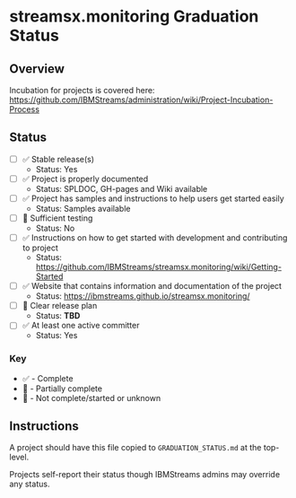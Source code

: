 # streamsx.monitoring Graduation Status


## Overview
Incubation for projects is covered here: https://github.com/IBMStreams/administration/wiki/Project-Incubation-Process

## Status

- [ ] :white_check_mark: Stable release(s)
  * Status: Yes
- [ ] :white_check_mark: Project is properly documented
  * Status: SPLDOC, GH-pages and Wiki available
- [ ] :white_check_mark: Project has samples and instructions to help users get started easily
  * Status: Samples available
- [ ] :red_circle: Sufficient testing
  * Status: No
- [ ] :white_check_mark: Instructions on how to get started with development and contributing to project
  * Status: https://github.com/IBMStreams/streamsx.monitoring/wiki/Getting-Started
- [ ] :white_check_mark: Website that contains information and documentation of the project
  * Status: https://ibmstreams.github.io/streamsx.monitoring/
- [ ] :red_circle: Clear release plan
  * Status: **TBD**
- [ ] :white_check_mark: At least one active committer
  * Status: Yes

### Key
* :white_check_mark: - Complete
* :large_orange_diamond: - Partially complete
* :red_circle: - Not complete/started or unknown

## Instructions
A project should have this file copied to `GRADUATION_STATUS.md` at the top-level.

Projects self-report their status though IBMStreams admins may override any status.
